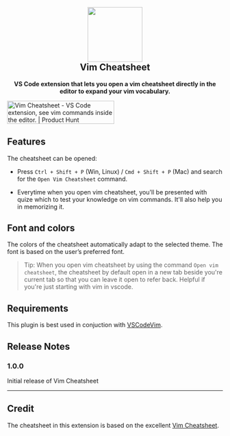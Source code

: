 <h2 align="center"><img src="https://github.com/andyalex234/vim-cheatsheet/blob/main/images/icon.png?raw=true" height="128"><br>Vim Cheatsheet</h2>
<p align="center"><strong>VS Code extension that lets you open a vim cheatsheet directly in the editor to expand your vim vocabulary.</strong></p>
<div><a href="https://www.producthunt.com/posts/vim-cheatsheet?utm_source=badge-featured&utm_medium=badge&utm_souce=badge-vim&#0045;cheatsheet" target="_blank"><img src="https://api.producthunt.com/widgets/embed-image/v1/featured.svg?post_id=351628&theme=light" alt="Vim&#0032;Cheatsheet - VS&#0032;Code&#0032;extension&#0044;&#0032;see&#0032;vim&#0032;commands&#0032;inside&#0032;the&#0032;editor&#0046; | Product Hunt" style="width: 250px; height: 54px;" width="250" height="54" /></a></div>

## Features

The cheatsheet can be opened:

- Press `Ctrl + Shift + P` (Win, Linux) / `Cmd + Shift + P` (Mac) and search for the `Open Vim Cheatsheet` command.

- Everytime when you open vim cheatsheet, you'll be presented with quize which to test your knowledge on vim commands. It'll also help you in memorizing it.

## Font and colors

The colors of the cheatsheet automatically adapt to the selected theme. The font is based on the user’s preferred font.

> Tip: When you open vim cheatsheet by using the command `Open vim cheatsheet`, the cheatsheet by default open in a new tab beside you're current tab so that you can leave it open to refer back. Helpful if you're just starting with vim in vscode.  

## Requirements

This plugin is best used in conjuction with [VSCodeVim](https://marketplace.visualstudio.com/items?itemName=vscodevim.vim).

## Release Notes

### 1.0.0

Initial release of Vim Cheatsheet

----------

## Credit

The cheatsheet in this extension is based on the excellent [Vim Cheatsheet](https://vim.rtorr.com/).
